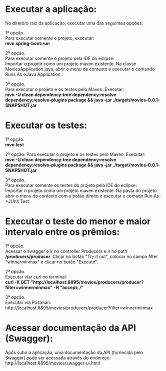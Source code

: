 # Executar a aplicação:

No diretóro raiz da aplicação, executar uma das seguintes opções:<br>

1ª opção.<br>
Para executar somente o projeto, executar:<br>
<b>mvn spring-boot:run</b>

2ª opção.<br>
Para executar somente o projeto pela IDE do eclipse:<br>
Importar o projeto como um projeto maven existente. Na classe MoviesApplication.java, abrir o menu de contexto e executar o comando Runs As->Java Application.

3ª opção.<br>
Para executar o projeto e os testes pelo Maven. Executar:<br>
<b>mvn -U clean dependency:tree dependency:resolve dependency:resolve-plugins package && java -jar ./target/movies-0.0.1-SNAPSHOT.jar</b>

# Executar os testes:

1ª opção.<br>
<b>mvn test</b>

2ª opção.
Para executar o projeto e os testes pelo Maven. Executar:<br>
<b>mvn -U clean dependency:tree dependency:resolve dependency:resolve-plugins package && java -jar ./target/movies-0.0.1-SNAPSHOT.jar</b>

3ª opção.<br>
Para executar somente os testes do projeto pela IDE do eclipse:<br>
Importar o projeto como um projeto maven existente. Na pasta do projeto abrir o menu do contexto com o botão direito e executar o comado Run As->JUnit Test

# Executar o teste do menor e maior intervalo entre os prêmios:

1ª opção.<br>
Acessar o swagger e ir no controller Producers e ir no path <b>/producers/producer</b>. Clicar no botão "Try it out", colocar no campo filter "winnerminmax" e clicar no botão "Execute".

2ª opção.<br>
Executar viar curl no terminal:<br>
<b>curl -X GET "http://localhost:8895/movies/producers/producer?filter=winnerminmax" -H "accept: */*"</b>

3ª opção.<br>
Executar via Postman:<br>
http://localhost:8895/movies/producers/producer?filter=winnerminmax

# Acessar documentação da API (Swagger):

Após subir a aplicação, uma documentação da API (fornecida pelo Swagger) pode ser acessada através do endereço:<br>
http://localhost:8895/movies/swagger-ui.html

